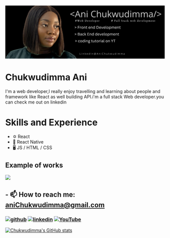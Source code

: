 ![I am GitHub Readme Generator's creator](main.png)
#  Chukwudimma Ani
 I'm a web developer,I really enjoy travelling and learning about people and framework like React as well building API.i'm a full stack Web developer.you can check me out on linkedin

# Skills and Experience
* ✡️ React
* 📱 React Native
* 🖥️ JS / HTML / CSS

 
## Example of works
<img src ="GMP_U2F2ZUdIMDE=.gif" width ="200"/>

## - 📫 How to reach me: aniChukwudimma@gmail.com 


### [<img src='https://cdn.jsdelivr.net/npm/simple-icons@3.0.1/icons/github.svg' alt='github' height='40'>](https://github.com/Chukwudimma-Ani)  [<img src='https://cdn.jsdelivr.net/npm/simple-icons@3.0.1/icons/linkedin.svg' alt='linkedin' height='40'>](https://www.linkedin.com/in/ani-chukwudimma-675395213?utm_source=share&utm_campaign=share_via&utm_content=profile&utm_medium=ios_app)  [<img src='https://cdn.jsdelivr.net/npm/simple-icons@3.0.1/icons/youtube.svg' alt='YouTube' height='40'>](https://www.youtube.com/channel/anidimma6473)  





[![Chukwudimma's GitHub stats](https://github-readme-stats.vercel.app/api?username=Chukwudimma-Ani)](https://github.com/Chukwudimma-Ani/github-readme-stats)
